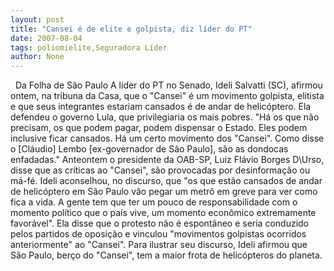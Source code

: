 ```yaml
---
layout: post
title: "Cansei é de elite e golpista, diz líder do PT"
date: 2007-08-04
tags: poliomielite,Seguradora Líder
author: None
---
```

&nbsp;
Da Folha de S&atilde;o Paulo
A l&iacute;der do PT no Senado, Ideli Salvatti (SC), afirmou ontem, na tribuna da Casa, que o &quot;Cansei&quot; &eacute; um movimento golpista, elitista e que seus integrantes estariam cansados &eacute; de andar de helic&oacute;ptero. Ela defendeu o governo Lula, que privilegiaria os mais pobres.
&quot;H&aacute; os que n&atilde;o precisam, os que podem pagar, podem dispensar o Estado. Eles podem inclusive ficar cansados. H&aacute; um certo movimento dos &quot;Cansei&quot;. Como disse o [Cl&aacute;udio] Lembo [ex-governador de S&atilde;o Paulo], s&atilde;o as dondocas enfadadas.&quot;
Anteontem o presidente da OAB-SP, Luiz Fl&aacute;vio Borges D\Urso, disse que as cr&iacute;ticas ao &quot;Cansei&quot;, s&atilde;o provocadas por desinforma&ccedil;&atilde;o ou m&aacute;-f&eacute;.
Ideli aconselhou, no discurso, que &quot;os que est&atilde;o cansados de andar de helic&oacute;ptero em S&atilde;o Paulo v&atilde;o pegar um metr&ocirc; em greve para ver como fica a vida. A gente tem que ter um pouco de responsabilidade com o momento pol&iacute;tico que o pa&iacute;s vive, um momento econ&ocirc;mico extremamente favor&aacute;vel&quot;.
Ela disse que o protesto n&atilde;o &eacute; espont&acirc;neo e seria conduzido pelos partidos de oposi&ccedil;&atilde;o e vinculou &quot;movimentos golpistas ocorridos anteriormente&quot; ao &quot;Cansei&quot;.
Para ilustrar seu discurso, Ideli afirmou que S&atilde;o Paulo, ber&ccedil;o do &quot;Cansei&quot;, tem a maior frota de helic&oacute;pteros do planeta. 